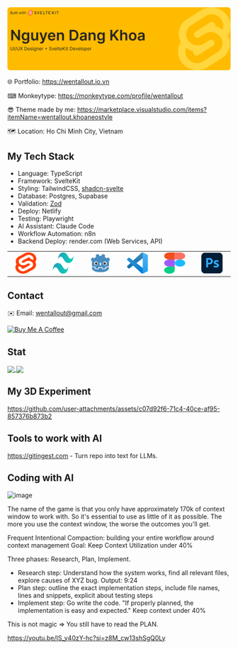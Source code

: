 
<img src="./images/github-banner.svg" />

🌐 Portfolio: https://wentallout.io.vn

⌨ Monkeytype: https://monkeytype.com/profile/wentallout

😎 Theme made by me: https://marketplace.visualstudio.com/items?itemName=wentallout.khoaneostyle

🗺 Location: Ho Chi Minh City, Vietnam

## My Tech Stack

- Language: TypeScript
- Framework: SvelteKit
- Styling: TailwindCSS, [shadcn-svelte](https://shadcn-svelte.com)
- Database: Postgres, Supabase
- Validation: [Zod](https://zod.dev)
- Deploy: Netlify
- Testing: Playwright
- AI Assistant: Claude Code
- Workflow Automation: n8n
- Backend Deploy: render.com (Web Services, API)


<table>
  <tr>
    <td align="center" width="96">
        <img src="./images/svelte.svg" width="48" height="48" />  
    </td>
    <td align="center" width="96">
        <img src="./images/tailwind.svg" width="48" height="48" />
    </td>
    <td align="center" width="96">
        <img src="./images/godot.svg" width="48" height="48" />
    </td>
     <td align="center" width="96">
        <img src="./images/vscode.svg" width="48" height="48" />
    </td>
    <td align="center" width="96">
        <img src="./images/figma.svg" width="48" height="48" />
    </td>
    <td align="center" width="96">
        <img src="./images/photoshop.svg" width="48" height="48" />
    </td>
  </tr>
</table>

## Contact

✉️ Email: wentallout@gmail.com

<a href="https://www.buymeacoffee.com/wentallout" target="_blank"><img src="https://cdn.buymeacoffee.com/buttons/default-orange.png" alt="Buy Me A Coffee" height="41" width="174"></a>

## Stat

<a href="https://github.com/wentallout">
  <img height=200 align="center" src="https://github-readme-stats.vercel.app/api?username=wentallout&amp;theme=dracula&bg_color=00000000" />
</a>
<a href="https://github.com/wentallout">
  <img height=200 align="center" src="https://github-readme-stats.vercel.app/api/top-langs?username=wentallout&layout=compact&langs_count=8&card_width=320&theme=dracula&bg_color=00000000" />
</a>

## My 3D Experiment

https://github.com/user-attachments/assets/c07d92f6-71c4-40ce-af95-857376b873b2


## Tools to work with AI

https://gitingest.com - Turn repo into text for LLMs.


## Coding with AI

<img width="250" height="156" alt="image" src="https://github.com/user-attachments/assets/11dba020-6c2f-416e-b5d2-3b2bbbc2a7a0" />

The name of the game is that you only have approximately 170k of context window to work with. So it's essential to use as little of it as possible. The more you use the context window, the worse the outcomes you'll get.

Frequent Intentional Compaction: building your entire workflow around context management
Goal: Keep Context Utilization under 40%

Three phases: Research, Plan, Implement.

- Research step: Understand how the system works, find all relevant files, explore causes of XYZ bug. Output: 9:24
- Plan step: outline the exact implementation steps, include file names, lines and snippets, explicit about testing steps
- Implement step: Go write the code. "If properly planned, the implementation is easy and expected." Keep context under 40%

This is not magic => You still have to read the PLAN.

https://youtu.be/IS_y40zY-hc?si=z8M_cw13shSgQ0Ly

